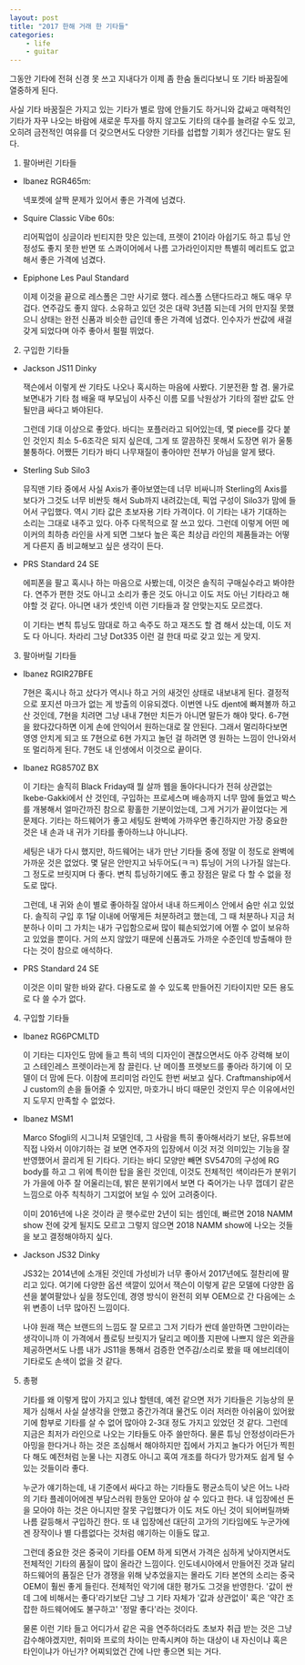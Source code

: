 ```yaml
---
layout: post
title: "2017 한해 거래 한 기타들"
categories:
    - life
    - guitar
---
```


그동안 기타에 전혀 신경 못 쓰고 지내다가 이제 좀 한숨 돌리다보니 또 기타 바꿈질에 열중하게 된다.

사실 기타 바꿈질은 가지고 있는 기타가 별로 맘에 안들기도 하거니와 값싸고 매력적인 기타가 자꾸 나오는 바람에 새로운 투자를 하지 않고도 기타의 대수를 늘려갈 수도 있고, 오히려 금전적인 여유를 더 갖으면서도 다양한 기타를 섭렵할 기회가 생긴다는 말도 된다. 

1. 팔아버린 기타들

- Ibanez RGR465m: 
   
   넥포켓에 살짝 문제가 있어서 좋은 가격에 넘겼다.

- Squire Classic Vibe 60s:

   리어픽업이 싱글이라 빈티지한 맛은 있는데, 프렛이 21이라 아쉽기도 하고 튜닝 안정성도 좋지 못한 반면 또 스콰이어에서 나름 고가라인이지만 특별히 메리트도 없고 해서 좋은 가격에 넘겼다.

- Epiphone Les Paul Standard

   이제 이것을 끝으로 레스폴은 그만 사기로 했다. 레스폴 스탠다드라고 해도 매우 무겁다. 연주감도 좋지 않다. 소유하고 있던 것은 대략 3년쯤 되는데 거의 만지질 못했으니 상태는 완전 신품과 비슷한 급인데 좋은 가격에 넘겼다. 인수자가 싼값에 새걸 갖게 되었다며 아주 좋아서 펄펄 뛰었다. 

2. 구입한 기타들

- Jackson JS11 Dinky

   잭슨에서 이렇게 싼 기타도 나오나 혹시하는 마음에 사봤다. 기분전환 할 겸. 물가로 보면내가 기타 첨 배울 때 부모님이 사주신 이름 모를 낙원상가 기타의 절반 값도 안될만큼 싸다고 봐야된다.
   
   그런데 기대 이상으로 좋았다. 바디는 포플러라고 되어있는데, 몇 piece를 갖다 붙인 것인지 최소 5-6조각은 되지 싶은데, 그게 또 깔끔하진 못해서 도장면 위가 울퉁불퉁하다. 어쨌든 기타가 바디 나무재질이 좋아야만 전부가 아님을 알게 됐다.

- Sterling Sub Silo3

   뮤직맨 기타 중에서 사실 Axis가 좋아보였는데 너무 비싸니까 Sterling의 Axis를 보다가 그것도 너무 비싼듯 해서 Sub까지 내려갔는데, 픽업 구성이 Silo3가 맘에 들어서 구입했다. 역시 기타 값은 초보자용 기타 가격이다. 이 기타는 내가 기대하는 소리는 그대로 내주고 있다. 아주 다목적으로 잘 쓰고 있다. 그런데 이렇게 어떤 메이커의 최하층 라인을 사게 되면 그보다 높은 혹은 최상급 라인의 제품들과는 어떻게 다른지 좀 비교해보고 싶은 생각이 든다.

- PRS Standard 24 SE

   에피폰을 팔고 혹시나 하는 마음으로 사봤는데, 이것은 솔직히 구매실수라고 봐야한다. 연주가 편한 것도 아니고 소리가 좋은 것도 아니고 이도 저도 아닌 기타라고 해야할 것 같다. 아니면 내가 셋인넥 이런 기타들과 잘 안맞는지도 모르겠다.

   이 기타는 변칙 튜닝도 맘대로 하고 속주도 하고 재즈도 할 겸 해서 샀는데, 이도 저도 다 아니다. 차라리 그냥 Dot335 이런 걸 한대 따로 갖고 있는 게 맞지. 

3. 팔아버릴 기타들

- Ibanez RGIR27BFE

   7현은 혹시나 하고 샀다가 역시나 하고 거의 새것인 상태로 내보내게 된다. 결정적으로 포지션 마크가 없는 게 방출의 이유되겠다. 이번엔 나도 djent에 빠져볼까 하고 산 것인데, 7현을 치려면 그냥 내내 7현만 치든가 아니면 말든가 해야 맞다. 6-7현을 왔다갔다하면 이게 손에 안익어서 원하는대로 잘 안된다. 그래서 멀리하다보면 영영 안치게 되고 또 7현으로 6현 가지고 놀던 걸 하려면 영 원하는 느낌이 안나와서 또 멀리하게 된다. 7현도 내 인생에서 이것으로 끝이다.

- Ibanez RG8570Z BX

   이 기타는 솔직히 Black Friday때 뭘 살까 웹을 돌아다니다가 전혀 상관없는 Ikebe-Gakki에서 산 것인데, 구입하는 프로세스며 배송까지 너무 맘에 들었고 박스를 개봉해서 얼마간까진 참으로 황홀한 기분이었는데, 그게 거기가 끝이었다는 게 문제다. 기타는 하드웨어가 좋고 세팅도 완벽에 가까우면 좋긴하지만 가장 중요한 것은 내 손과 내 귀가 기타를 좋아하느냐 아니냐다. 

   세팅은 내가 다시 했지만, 하드웨어는 내가 만난 기타들 중에 정말 이 정도로 완벽에 가까운 것은 없었다. 몇 달은 안만지고 놔두어도(ㅋㅋ) 튜닝이 거의 나가질 않는다. 그 정도로 브릿지며 다 좋다. 변칙 튜닝하기에도 좋고 장점은 말로 다 할 수 없을 정도로 많다. 

   그런데, 내 귀와 손이 별로 좋아하질 않아서 내내 하드케이스 안에서 숨만 쉬고 있었다. 솔직히 구입 후 1달 이내에 어떻게든 처분하려고 했는데, 그 때 처분하나 지금 처분하나 이미 그 가치는 내가 구입함으로써 많이 훼손되었기에 어쩔 수 없이 보유하고 있었을 뿐이다. 거의 쓰지 않았기 때문에 신품과도 가까운 수준인데 방출해야 한다는 것이 참으로 애석하다. 

- PRS Standard 24 SE

   이것은 이미 말한 바와 같다. 다용도로 쓸 수 있도록 만들어진 기타이지만 모든 용도로 다 쓸 수가 없다. 

4. 구입할 기타들

- Ibanez RG6PCMLTD

   이 기타는 디자인도 맘에 들고 특히 넥의 디자인이 괜찮으면서도 아주 강력해 보이고 스테인레스 프렛이라는게 참 끌린다. 난 메이플 프렛보드를 좋아라 하기에 이 모델이 더 맘에 든다. 이참에 프리미엄 라인도 한번 써보고 싶다. Craftmanship에서 J custom의 손을 들어줄 수 있지만, 마호가니 바디 때문인 것인지 무슨 이유에서인지 도무지 만족할 수 없었다. 

- Ibanez MSM1

   Marco Sfogli의 시그니처 모델인데, 그 사람을 특히 좋아해서라기 보단, 유튜브에 직접 나와서 이야기하는 걸 보면 연주자의 입장에서 이것 저것 의미있는 기능을 잘 반영했어서 끌리게 된 기타다. 기타는 바디 모양만 빼면 SV5470의 구성에 RG body를 하고 그 위에 특이한 탑을 올린 것인데, 이것도 전체적인 색이라든가 분위기가 가을에 아주 잘 어울리는데, 밝은 분위기에서 보면 다 죽어가는 나무 껍데기 같은 느낌으로 아주 칙칙하기 그지없어 보일 수 있어 고려중이다. 
   
   이미 2016년에 나온 것이라 곧 햇수로만 2년이 되는 셈인데, 빠르면 2018 NAMM show 전에 갖게 될지도 모르고 그렇지 않으면 2018 NAMM show에 나오는 것들을 보고 결정해야하지 싶다. 

- Jackson JS32 Dinky

   JS32는 2014년에 소개된 것인데 가성비가 너무 좋아서 2017년에도 절찬리에 팔리고 있다. 여기에 다양한 옵션 색깔이 있어서 잭슨이 이렇게 같은 모델에 다양한 옵션을 붙여팔았나 싶을 정도인데, 경영 방식이 완전히 외부 OEM으로 간 다음에는 소위 변종이 너무 많아진 느낌이다. 

   나야 원래 잭슨 브랜드의 느낌도 잘 모르고 그저 기타가 싼데 쓸만하면 그만이라는 생각이니까 이 가격에서 플로팅 브릿지가 달리고 메이플 지판에 나쁘지 않은 외관을 제공하면서도 나름 내가 JS11을 통해서 검증한 연주감/소리로 봤을 때 에브리데이 기타로도 손색이 없을 것 같다.


5. 총평

   기타를 왜 이렇게 많이 가지고 있냐 할텐데, 예전 같으면 저가 기타들은 기능상의 문제가 심해서 사실 살생각을 안했고 중간가격대 물건도 이러 저러한 아쉬움이 있어왔기에 함부로 기타를 살 수 없어 많아야 2-3대 정도 가지고 있었던 것 같다. 그런데 지금은 최저가 라인으로 나오는 기타들도 아주 쓸만하다. 물론 튜닝 안정성이라든가 아밍을 한다거나 하는 것은 조심해서 해야하지만 집에서 가지고 놀다가 어딘가 찍힌다 해도 예전처럼 눈물 나는 지경도 아니고 혹여 개조를 하다가 망가져도 쉽게 털 수 있는 것들이라 좋다. 

   누군가 얘기하는데, 내 기준에서 싸다고 하는 기타들도 평균소득이 낮은 어느 나라의 기타 플레이어에겐 부담스러워 한동안 모아야 살 수 있다고 한다. 내 입장에선 돈을 모아야 하는 것은 아니지만 잘못 구입했다가 이도 저도 아닌 것이 되어버릴까봐 나름 갈등해서 구입하긴 한다. 또 내 입장에선 대단히 고가의 기타임에도 누군가에겐 장작이나 별 다름없다는 것처럼 얘기하는 이들도 많고. 
   
   그런데 중요한 것은 중국이 기타를 OEM 하게 되면서 가격은 심하게 낮아지면서도 전체적인 기타의 품질이 많이 올라간 느낌이다. 인도네시아에서 만들어진 것과 달리 하드웨어의 품질은 단가 경쟁을 위해 낮추었을지는 몰라도 기타 본연의 소리는 중국 OEM이 훨씬 좋게 들린다. 전체적인 악기에 대한 평가도 그것을 반영한다. '값이 싼데 그에 비해서는 좋다'라기보단 그냥 그 기타 자체가 '값과 상관없이' 혹은 '약간 조잡한 하드웨어에도 불구하고' '정말 좋다'라는 것이다. 

   물론 이런 기타 들고 어디가서 같은 곡을 연주하더라도 초보자 취급 받는 것은 그냥 감수해야겠지만, 취미와 프로의 차이는 만족시켜야 하는 대상이 내 자신이냐 혹은 타인이냐가 아닌가? 어찌되었건 간에 나만 좋으면 되는 거다. 

